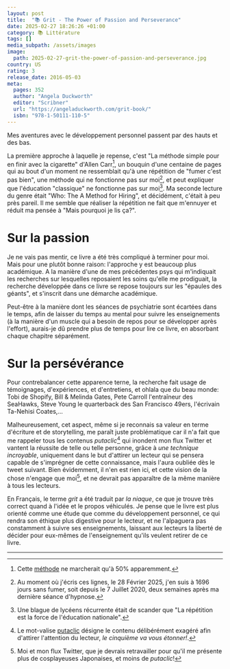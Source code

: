```yaml
---
layout: post
title:  "📚 Grit - The Power of Passion and Perseverance"
date: 2025-02-27 18:26:26 +01:00
category: 📚 Littérature
tags: []
media_subpath: /assets/images
image:
  path: 2025-02-27-grit-the-power-of-passion-and-perseverance.jpg
country: US
rating: 3
release_date: 2016-05-03
meta:
  pages: 352
  author: "Angela Duckworth"
  editor: "Scribner"
  url: "https://angeladuckworth.com/grit-book/"
  isbn: "978-1-50111-110-5"
---
```


Mes aventures avec le développement personnel passent par des hauts et des bas.

La première approche à laquelle je repense, c'est "La méthode simple pour en finir avec la cigarette" d'Allen Carr[^1], un bouquin d'une centaine de pages qui au bout d'un moment ne ressemblait qu'à une répétition de "fumer c'est pas bien", une méthode qui ne fonctionne pas sur moi[^2], et peut expliquer que l'éducation "classique" ne fonctionne pas sur moi[^3]. Ma seconde lecture du genre était "Who: The A Method for Hiring", et décidément, c'était à peu près pareil. Il me semble que réaliser la répétition ne fait que m'ennuyer et réduit ma pensée à "Mais pourquoi je lis ça?".

# Sur la passion

Je ne vais pas mentir, ce livre a été très compliqué à terminer pour moi. Mais pour une plutôt bonne raison: l'approche y est beaucoup plus académique. A la manière d'une de mes précédentes psys qui m'indiquait les recherches sur lesquelles reposaient les soins qu'elle me prodiguait, la recherche développée dans ce livre se repose toujours sur les "épaules des géants", et s'inscrit dans une démarche académique.

Peut-être à la manière dont les séances de psychiatrie sont écartées dans le temps, afin de laisser du temps au mental pour suivre les enseignements (à la manière d'un muscle qui a besoin de repos pour se développer après l'effort), aurais-je dû prendre plus de temps pour lire ce livre, en absorbant chaque chapitre séparément.

# Sur la persévérance

Pour contrebalancer cette apparence terne, la recherche fait usage de témoignages, d'expériences, et d'entretiens, et ohlala que du beau monde: Tobi de Shopify, Bill & Melinda Gates, Pete Carroll l'entraîneur des SeaHawks, Steve Young le quarterback des San Francisco 49ers, l'écrivain Ta-Nehisi Coates,...

Malheureusement, cet aspect, même si je reconnais sa valeur en terme d'écriture et de storytelling, me paraît juste problématique car il n'a fait que me rappeler tous les contenus *putaclic*[^4] qui inondent mon flux Twitter et vantent la réussite de telle ou telle personne, grâce à *une technique incroyable*, uniquement dans le but d'attirer un lecteur qui se pensera capable de s'imprégner de cette connaissance, mais l'aura oubliée dès le tweet suivant. Bien évidemment, il n'en est rien ici, et cette vision de la chose n'engage que moi[^5], et ne devrait pas apparaître de la même manière à tous les lecteurs.

En Français, le terme *grit* a été traduit par *la niaque*, ce que je trouve très correct quand à l'idée et le propos véhiculés. Je pense que le livre est plus orienté comme une étude que comme du développement personnel, ce qui rendra son éthique plus digestive pour le lecteur, et ne l'alpaguera pas constamment à suivre ses enseignements, laissant aux lecteurs la liberté de décider pour eux-mêmes de l'enseignement qu'ils veulent retirer de ce livre.

* * *
[^1]: Cette [<i class="fab fa-wikipedia-w"></i> méthode](https://fr.wikipedia.org/wiki/Allen_Carr#%C3%89valuation_et_limites_d'efficacit%C3%A9_de_la_m%C3%A9thode) ne marcherait qu'à 50% apparemment.
[^2]: Au moment où j'écris ces lignes, le 28 Février 2025, j'en suis à 1696 jours sans fumer, soit depuis le 7 Juillet 2020, deux semaines après ma dernière séance d'hypnose.
[^3]: Une blague de lycéens récurrente était de scander que "La répétition est la force de l'éducation nationale".
[^4]: Le mot-valise [<i class="fab fa-wikipedia-w"></i> putaclic](https://fr.wiktionary.org/wiki/putaclic) désigne le contenu délibérément exagéré afin d'attirer l'attention du lecteur, *le cinquième va vous étonner!*.
[^5]: Moi et mon flux Twitter, que je devrais retravailler pour qu'il me présente plus de cosplayeuses Japonaises, et moins de *putaclic*!

